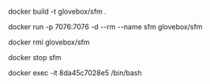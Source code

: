 docker build -t glovebox/sfm .

docker run -p 7076:7076 -d --rm --name sfm glovebox/sfm

docker rmi glovebox/sfm

docker stop sfm

docker exec -it 8da45c7028e5 /bin/bash